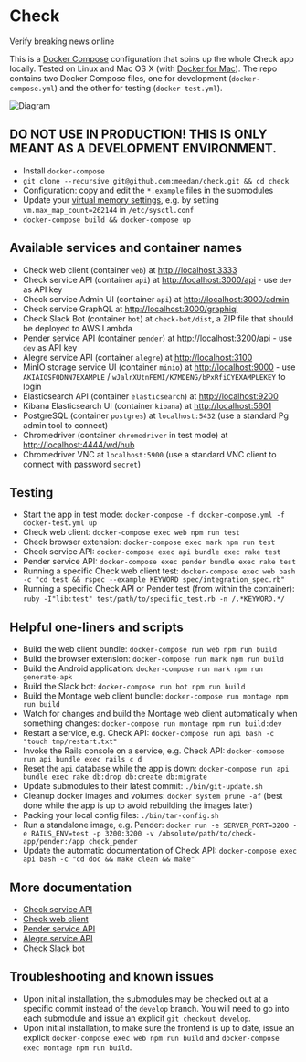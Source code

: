 # Check

Verify breaking news online

This is a [Docker Compose](https://docs.docker.com/compose/) configuration that spins up the whole Check app locally. Tested on Linux and Mac OS X (with [Docker for Mac](https://www.docker.com/products/docker#/mac)). The repo contains two Docker Compose files, one for development (`docker-compose.yml`) and the other for testing (`docker-test.yml`).

![Diagram](diagram.png?raw=true "Diagram")

## DO NOT USE IN PRODUCTION! THIS IS ONLY MEANT AS A DEVELOPMENT ENVIRONMENT.

- Install `docker-compose`
- `git clone --recursive git@github.com:meedan/check.git && cd check`
- Configuration: copy and edit the `*.example` files in the submodules
- Update your [virtual memory settings](https://www.elastic.co/guide/en/elasticsearch/reference/current/vm-max-map-count.html), e.g. by setting `vm.max_map_count=262144` in `/etc/sysctl.conf`
- `docker-compose build && docker-compose up`

## Available services and container names

- Check web client (container `web`) at [http://localhost:3333](http://localhost:3333)
- Check service API (container `api`) at [http://localhost:3000/api](http://localhost:3000/api) - use `dev` as API key
- Check service Admin UI (container `api`) at [http://localhost:3000/admin](http://localhost:3000/admin)
- Check service GraphQL at [http://localhost:3000/graphiql](http://localhost:3000/graphiql)
- Check Slack Bot (container `bot`) at `check-bot/dist`, a ZIP file that should be deployed to AWS Lambda
- Pender service API (container `pender`) at [http://localhost:3200/api](http://localhost:3200/api) - use `dev` as API key
- Alegre service API (container `alegre`) at [http://localhost:3100](http://localhost:3100)
- MinIO storage service UI (container `minio`) at [http://localhost:9000](http://localhost:9000) - use `AKIAIOSFODNN7EXAMPLE` / `wJalrXUtnFEMI/K7MDENG/bPxRfiCYEXAMPLEKEY` to login
- Elasticsearch API (container `elasticsearch`) at [http://localhost:9200](http://localhost:9200)
- Kibana Elasticsearch UI (container `kibana`) at [http://localhost:5601](http://localhost:5601)
- PostgreSQL (container `postgres`) at `localhost:5432` (use a standard Pg admin tool to connect)
- Chromedriver (container `chromedriver` in test mode) at [http://localhost:4444/wd/hub](http://localhost:4444/wd/hub)
- Chromedriver VNC at `localhost:5900` (use a standard VNC client to connect with password `secret`)

## Testing

- Start the app in test mode: `docker-compose -f docker-compose.yml -f docker-test.yml up`
- Check web client: `docker-compose exec web npm run test`
- Check browser extension: `docker-compose exec mark npm run test`
- Check service API: `docker-compose exec api bundle exec rake test`
- Pender service API: `docker-compose exec pender bundle exec rake test`
- Running a specific Check web client test: `docker-compose exec web bash -c "cd test && rspec --example KEYWORD spec/integration_spec.rb"`
- Running a specific Check API or Pender test (from within the container): `ruby -I"lib:test" test/path/to/specific_test.rb -n /.*KEYWORD.*/`

## Helpful one-liners and scripts

- Build the web client bundle: `docker-compose run web npm run build`
- Build the browser extension: `docker-compose run mark npm run build`
- Build the Android application: `docker-compose run mark npm run generate-apk`
- Build the Slack bot: `docker-compose run bot npm run build`
- Build the Montage web client bundle: `docker-compose run montage npm run build`
- Watch for changes and build the Montage web client automatically when something changes: `docker-compose run montage npm run build:dev`
- Restart a service, e.g. Check API: `docker-compose run api bash -c "touch tmp/restart.txt"`
- Invoke the Rails console on a service, e.g. Check API: `docker-compose run api bundle exec rails c d`
- Reset the `api` database while the app is down: `docker-compose run api bundle exec rake db:drop db:create db:migrate`
- Update submodules to their latest commit: `./bin/git-update.sh`
- Cleanup docker images and volumes: `docker system prune -af` (best done while the app is up to avoid rebuilding the images later)
- Packing your local config files: `./bin/tar-config.sh`
- Run a standalone image, e.g. Pender: `docker run -e SERVER_PORT=3200 -e RAILS_ENV=test -p 3200:3200 -v /absolute/path/to/check-app/pender:/app check_pender`
- Update the automatic documentation of Check API: `docker-compose exec api bash -c "cd doc && make clean && make"`

## More documentation

- [Check service API](https://github.com/meedan/check-api)
- [Check web client](https://github.com/meedan/check-web)
- [Pender service API](https://github.com/meedan/pender)
- [Alegre service API](https://github.com/meedan/alegre)
- [Check Slack bot](https://github.com/meedan/check-slack-bot)

## Troubleshooting and known issues

- Upon initial installation, the submodules may be checked out at a specific commit instead of the `develop` branch. You will need to go into each submodule and issue an explicit `git checkout develop`.
- Upon initial installation, to make sure the frontend is up to date, issue an explicit `docker-compose exec web npm run build` and `docker-compose exec montage npm run build`.
